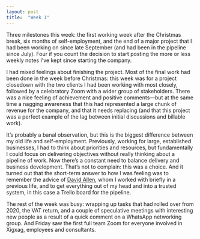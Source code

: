 ```yaml
---
layout: post
title:  "Week 1"
---
```


Three milestones this week: the first working week after the Christmas break, six months of self-employment, and the end of a major project that I had been working on since late September (and had been in the pipeline since July). Four if you count the decision to start posting the more or less weekly notes I’ve kept since starting the company. 

I had mixed feelings about finishing the project. Most of the final work had been done in the week before Christmas: this week was for a project closedown with the two clients I had been working with most closely, followed by a celebratory Zoom with a wider group of stakeholders. There was a nice feeling of achievement and positive comments—but at the same time a nagging awareness that this had represented a large chunk of revenue for the company, and that it needs replacing (and that this project was a perfect example of the lag between initial discussions and billable work). 

It’s probably a banal observation, but this is the biggest difference between my old life and self-employment. Previously, working for large, established businesses, I had to think about priorities and resources, but fundamentally I could focus on delivering objectives without really thinking about a pipeline of work. Now there’s a constant need to balance delivery and business development. That’s not to complain: this was a choice. And it turned out that the short-term answer to how I was feeling was to remember the advice of <a href="https://twitter.com/gtdguy">David Allen</a>, whom I worked with briefly in a previous life, and to get everything out of my head and into a trusted system, in this case a Trello board for the pipeline.

The rest of the week was busy: wrapping up tasks that had rolled over from 2020, the VAT return, and a couple of speculative meetings with interesting new people as a result of a quick comment on a WhatsApp networking group. And Friday saw the first full team Zoom for everyone involved in Xigxag, employees and consultants. 
